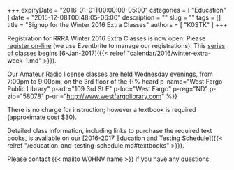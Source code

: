 +++
expiryDate = "2016-01-01T00:00:00-05:00"
categories = [ "Education" ]
date = "2015-12-08T00:48:05-06:00"
description = ""
slug = ""
tags = []
title = "Signup for the Winter 2016 Extra Classes"
authors = [ "K0STK" ]
+++

Registration for RRRA Winter 2016 Extra Classes is now open. Please [register
on-line](https://www.eventbrite.com/e/amateur-extra-class-tickets-19868213361?aff=ebrowse)
(we use Eventbrite to manage our registrations). This
[series of classes](/dates/winter-2016-extra") begins [6-Jan-2017]({{<
relref "calendar/2016/winter-extra-week-1.md" >}}).
<!--more-->
Our Amateur Radio license classes are
held Wednesday evenings, from 7:00pm to 9:00pm, on the 3rd floor of the 
{{% hcard p-name="West Fargo Public Library" p-adr="109 3rd St E" p-loc="West Fargo" p-reg="ND" p-zip="58078" p-url="http://www.westfargolibrary.com" %}}

There is no charge for instruction; however a textbook is required
(approximate cost $30).

Detailed class information, including links to purchase the required
text books, is available on our [2016-2017 Education and Testing Schedule]({{< relref "/education-and-testing-schedule.md#textbooks" >}}).

Please contact {{< mailto W0HNV name >}} if you have any questions.
